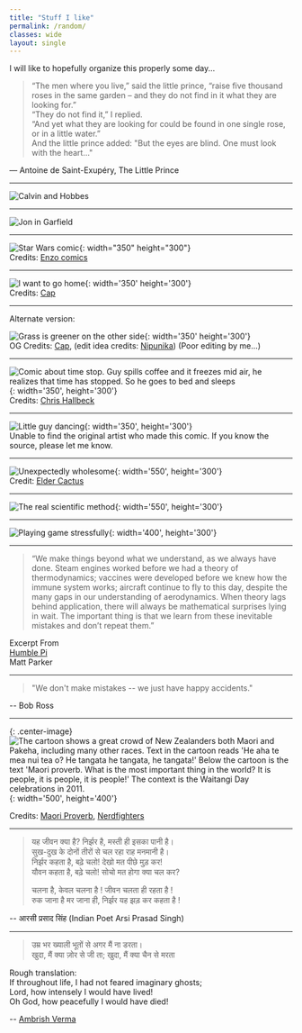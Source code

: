 ```yaml
---
title: "Stuff I like"
permalink: /random/
classes: wide
layout: single
---
```


I will like to hopefully organize this properly some day...

> “The men where you live,” said the little prince, “raise five thousand roses in the same garden – and they do not find in it what they are looking for.”  
> “They do not find it,” I replied.  
> “And yet what they are looking for could be found in one single rose, or in a little water.”  
> And the little prince added: "But the eyes are blind. One must look with the heart..."

— Antoine de Saint-Exupéry, The Little Prince

---

![Calvin and Hobbes](/images/calvin1.jpg)

---

![Jon in Garfield](/images/jon_garfield.jpg "Garfield comic")  

---

![Star Wars comic](/images/starwars.jpg){: width="350" height="300"}  
Credits: [Enzo comics](https://enzocomics.tumblr.com/)

---

![I want to go home](/images/gohome.png){: width='350' height='300'}  
Credits: [Cap](https://twitter.com/_caplog/)

---
Alternate version:

![Grass is greener on the other side](/images/gooutside.png){: width='350' height='300'}  
OG Credits: [Cap](https://twitter.com/_caplog/), (edit idea credits: [Nipunika](https://www.nipunika.info/)) (Poor editing by me...)

---

![Comic about time stop. Guy spills coffee and it freezes mid air, he realizes that time has stopped. So he goes to bed and sleeps](/images/timestop.jpg){: width='350', height='300'}  
Credits: [Chris Hallbeck](https://www.instagram.com/chrishallbeck/)

---

![Little guy dancing](/images/guy_dance.jpg){: width='350', height='300'}  
Unable to find the original artist who made this comic. If you know the source, please let me know.

---

![Unexpectedly wholesome](/images/bully.png){: width='550', height='300'}  
Credit: [Elder Cactus](https://www.eldercactus.com/)

---

![The real scientific method](/images/data.jpg){: width='550', height='300'}  

---

![Playing game stressfully](/images/game.jpg){: width='400', height='300'}

---

> “We make things beyond what we understand, as we always have done. Steam engines worked before we had a theory of thermodynamics; vaccines were developed before we knew how the immune system works; aircraft continue to fly to this day, despite the many gaps in our understanding of aerodynamics. When theory lags behind application, there will always be mathematical surprises lying in wait. The important thing is that we learn from these inevitable mistakes and don’t repeat them.”

Excerpt From  
[Humble Pi](https://www.goodreads.com/en/book/show/39074550)  
Matt Parker

---

> "We don't make mistakes -- we just have happy accidents."

-- Bob Ross

---

{: .center-image}
![The cartoon shows a great crowd of New Zealanders both Maori and Pakeha, including many other races. Text in the cartoon reads 'He aha te mea nui tea o? He tangata he tangata, he tangata!' Below the cartoon is the text 'Maori proverb. What is the most important thing in the world? It is people, it is people, it is people!' The context is the Waitangi Day celebrations in 2011.](/images/proverb.jpeg){: width='500', height='400'}

Credits: [Maori Proverb](https://natlib.govt.nz/records/22703273), [Nerdfighters](https://www.youtube.com/watch?v=HVfqbnz96kk)

---
> यह जीवन क्या है? निर्झर है, मस्ती ही इसका पानी है।  
> सुख-दुख के दोनों तीरों से चल रहा राह मनमानी है।  
> निर्झर कहता है, बढ़े चलो! देखो मत पीछे मुड़ कर!  
> यौवन कहता है, बढ़े चलो! सोचो मत होगा क्या चल कर?  
>
> चलना है, केवल चलना है ! जीवन चलता ही रहता है !  
> रुक जाना है मर जाना ही, निर्झर यह झड़ कर कहता है !

-- आरसी प्रसाद सिंह (Indian Poet Arsi Prasad Singh)

---

> उम्र भर ख्याली भूतों से अगर मैं ना डरता।  
> खुदा, मैं क्या ज़ोर से जी ता; खुदा, मैं क्या चैन से मरता  

Rough translation:  
If throughout life, I had not feared imaginary ghosts;  
Lord, how intensely I would have lived!  
Oh God, how peacefully I would have died!   

-- [Ambrish Verma](https://www.imdb.com/title/tt30263074/)
